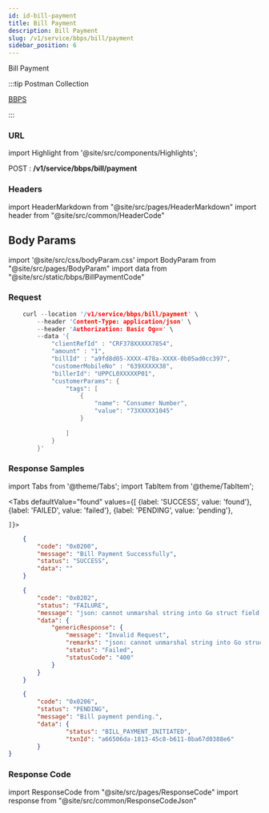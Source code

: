 ```yaml
---
id: id-bill-payment
title: Bill Payment
description: Bill Payment
slug: /v1/service/bbps/bill/payment
sidebar_position: 6
---
```


Bill Payment

:::tip Postman Collection

<a href="https://www.google.com" target="_blank">BBPS</a>

:::

### URL

import Highlight from '@site/src/components/Highlights';

<Highlight className="post">POST</Highlight> : <strong>/v1/service/bbps/bill/payment</strong>

### Headers

import HeaderMarkdown from "@site/src/pages/HeaderMarkdown"
import header from "@site/src/common/HeaderCode"

<HeaderMarkdown data={header}/>

## Body Params

import '@site/src/css/bodyParam.css'
import BodyParam from "@site/src/pages/BodyParam"
import data from "@site/src/static/bbps/BillPaymentCode"

<BodyParam data={data}/>

### Request

```c title="Example Request"
    curl --location '/v1/service/bbps/bill/payment' \
        --header 'Content-Type: application/json' \
        --header 'Authorization: Basic Og==' \
        --data '{
            "clientRefId" : "CRF378XXXXX7854",
            "amount" : "1",
            "billId" : "a9fd8d05-XXXX-478a-XXXX-0b05ad0cc397",
            "customerMobileNo" : "639XXXXX38",
            "billerId": "UPPCL0XXXXXP01",
            "customerParams": {
                "tags": [
                    {
                        "name": "Consumer Number",
                        "value": "73XXXXX1045"
                    }
                    
                ]
            }
        }'
```

### Response Samples

import Tabs from '@theme/Tabs';
import TabItem from '@theme/TabItem';

<Tabs
    defaultValue="found"
    values={[
        {label: 'SUCCESS', value: 'found'},
        {label: 'FAILED', value: 'failed'},
        {label: 'PENDING', value: 'pending'},
        
    ]}>

<TabItem value="found">

```json
    {
        "code": "0x0200",
        "message": "Bill Payment Successfully",
        "status": "SUCCESS",
        "data": ""
    }
```

</TabItem>


<TabItem value="failed">

```json
    {
        "code": "0x0202",
        "status": "FAILURE",
        "message": "json: cannot unmarshal string into Go struct field WalletPaymentReq.txnAmount of type int64",
        "data": {
            "genericResponse": {
                "message": "Invalid Request",
                "remarks": "json: cannot unmarshal string into Go struct field WalletPaymentReq.txnAmount of type int64",
                "status": "Failed",
                "statusCode": "400"
            }
        }
    }
```

</TabItem>

<TabItem value="pending">

```json
    {
        "code": "0x0206",
        "status": "PENDING",
        "message": "Bill payment pending.",
        "data": {
                "status": "BILL_PAYMENT_INITIATED",
                "txnId": "a66506da-1813-45c8-b611-8ba67d0388e6"
        }
}
```

</TabItem>
</Tabs>

### Response Code

import ResponseCode from "@site/src/pages/ResponseCode"
import response from "@site/src/common/ResponseCodeJson"

<ResponseCode data={response}/>
